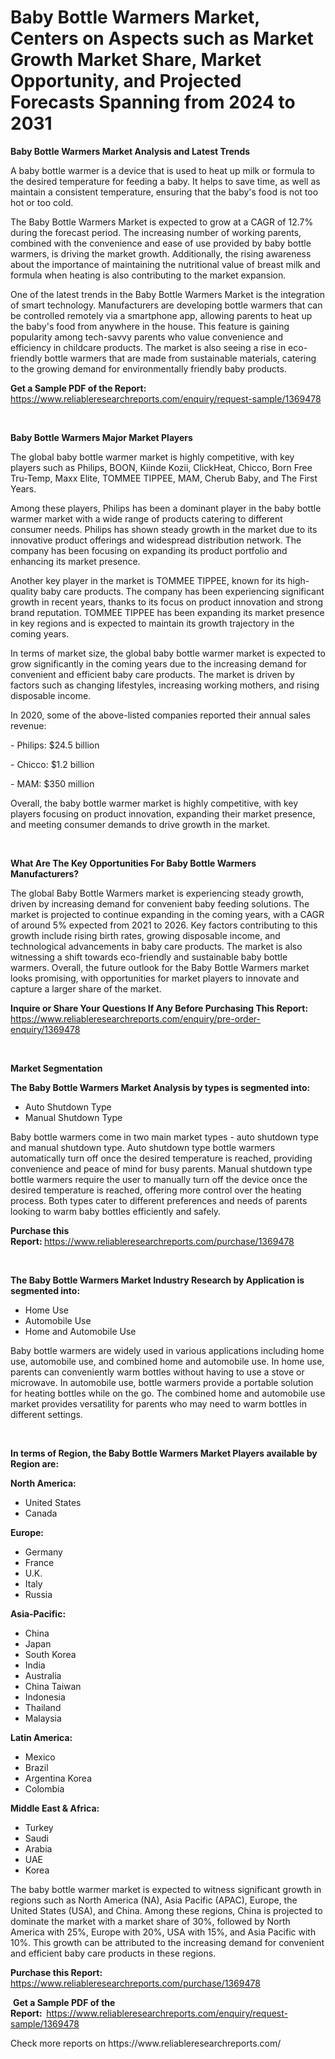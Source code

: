 <p><h1>Baby Bottle Warmers Market, Centers on Aspects such as Market Growth Market Share, Market Opportunity, and Projected Forecasts Spanning from 2024 to 2031</h1></p><p><strong>Baby Bottle Warmers Market Analysis and Latest Trends</strong></p>
<p><p>A baby bottle warmer is a device that is used to heat up milk or formula to the desired temperature for feeding a baby. It helps to save time, as well as maintain a consistent temperature, ensuring that the baby's food is not too hot or too cold.</p><p>The Baby Bottle Warmers Market is expected to grow at a CAGR of 12.7% during the forecast period. The increasing number of working parents, combined with the convenience and ease of use provided by baby bottle warmers, is driving the market growth. Additionally, the rising awareness about the importance of maintaining the nutritional value of breast milk and formula when heating is also contributing to the market expansion.</p><p>One of the latest trends in the Baby Bottle Warmers Market is the integration of smart technology. Manufacturers are developing bottle warmers that can be controlled remotely via a smartphone app, allowing parents to heat up the baby's food from anywhere in the house. This feature is gaining popularity among tech-savvy parents who value convenience and efficiency in childcare products. The market is also seeing a rise in eco-friendly bottle warmers that are made from sustainable materials, catering to the growing demand for environmentally friendly baby products.</p></p>
<p><strong>Get a Sample PDF of the Report:&nbsp;</strong> <a href="https://www.reliableresearchreports.com/enquiry/request-sample/1369478">https://www.reliableresearchreports.com/enquiry/request-sample/1369478</a></p>
<p>&nbsp;</p>
<p><strong>Baby Bottle Warmers Major Market Players</strong></p>
<p><p>The global baby bottle warmer market is highly competitive, with key players such as Philips, BOON, Kiinde Kozii, ClickHeat, Chicco, Born Free Tru-Temp, Maxx Elite, TOMMEE TIPPEE, MAM, Cherub Baby, and The First Years. </p><p>Among these players, Philips has been a dominant player in the baby bottle warmer market with a wide range of products catering to different consumer needs. Philips has shown steady growth in the market due to its innovative product offerings and widespread distribution network. The company has been focusing on expanding its product portfolio and enhancing its market presence.</p><p>Another key player in the market is TOMMEE TIPPEE, known for its high-quality baby care products. The company has been experiencing significant growth in recent years, thanks to its focus on product innovation and strong brand reputation. TOMMEE TIPPEE has been expanding its market presence in key regions and is expected to maintain its growth trajectory in the coming years.</p><p>In terms of market size, the global baby bottle warmer market is expected to grow significantly in the coming years due to the increasing demand for convenient and efficient baby care products. The market is driven by factors such as changing lifestyles, increasing working mothers, and rising disposable income.</p><p>In 2020, some of the above-listed companies reported their annual sales revenue:</p><p>- Philips: $24.5 billion</p><p>- Chicco: $1.2 billion</p><p>- MAM: $350 million</p><p>Overall, the baby bottle warmer market is highly competitive, with key players focusing on product innovation, expanding their market presence, and meeting consumer demands to drive growth in the market.</p></p>
<p>&nbsp;</p>
<p><strong>What Are The Key Opportunities For Baby Bottle Warmers Manufacturers?</strong></p>
<p><p>The global Baby Bottle Warmers market is experiencing steady growth, driven by increasing demand for convenient baby feeding solutions. The market is projected to continue expanding in the coming years, with a CAGR of around 5% expected from 2021 to 2026. Key factors contributing to this growth include rising birth rates, growing disposable income, and technological advancements in baby care products. The market is also witnessing a shift towards eco-friendly and sustainable baby bottle warmers. Overall, the future outlook for the Baby Bottle Warmers market looks promising, with opportunities for market players to innovate and capture a larger share of the market.</p></p>
<p><strong>Inquire or Share Your Questions If Any Before Purchasing This Report:</strong> <a href="https://www.reliableresearchreports.com/enquiry/pre-order-enquiry/1369478">https://www.reliableresearchreports.com/enquiry/pre-order-enquiry/1369478</a></p>
<p>&nbsp;</p>
<p><strong>Market Segmentation</strong></p>
<p><strong>The Baby Bottle Warmers Market Analysis by types is segmented into:</strong></p>
<p><ul><li>Auto Shutdown Type</li><li>Manual Shutdown Type</li></ul></p>
<p><p>Baby bottle warmers come in two main market types - auto shutdown type and manual shutdown type. Auto shutdown type bottle warmers automatically turn off once the desired temperature is reached, providing convenience and peace of mind for busy parents. Manual shutdown type bottle warmers require the user to manually turn off the device once the desired temperature is reached, offering more control over the heating process. Both types cater to different preferences and needs of parents looking to warm baby bottles efficiently and safely.</p></p>
<p><strong>Purchase this Report:&nbsp;</strong><a href="https://www.reliableresearchreports.com/purchase/1369478">https://www.reliableresearchreports.com/purchase/1369478</a></p>
<p>&nbsp;</p>
<p><strong>The Baby Bottle Warmers Market Industry Research by Application is segmented into:</strong></p>
<p><ul><li>Home Use</li><li>Automobile Use</li><li>Home and Automobile Use</li></ul></p>
<p><p>Baby bottle warmers are widely used in various applications including home use, automobile use, and combined home and automobile use. In home use, parents can conveniently warm bottles without having to use a stove or microwave. In automobile use, bottle warmers provide a portable solution for heating bottles while on the go. The combined home and automobile use market provides versatility for parents who may need to warm bottles in different settings.</p></p>
<p>&nbsp;</p>
<p><strong>In terms of Region, the Baby Bottle Warmers Market Players available by Region are:</strong></p>
<p>
    <p> <strong> North America: </strong>
        <ul>
            <li>United States</li>
            <li>Canada</li>
        </ul>
        </p> 
    <p> <strong> Europe: </strong>
        <ul>
            <li>Germany</li>
            <li>France</li>
            <li>U.K.</li>
            <li>Italy</li>
            <li>Russia</li>
        </ul>
        </p> 
    <p> <strong> Asia-Pacific: </strong>
        <ul>
            <li>China</li>
            <li>Japan</li>
            <li>South Korea</li>
            <li>India</li>
            <li>Australia</li>
            <li>China Taiwan</li>
            <li>Indonesia</li>
            <li>Thailand</li>
            <li>Malaysia</li>
        </ul>
        </p> 
    <p> <strong> Latin America: </strong>
        <ul>
            <li>Mexico</li>
            <li>Brazil</li>
            <li>Argentina Korea</li>
            <li>Colombia</li>
        </ul>
        </p> 
    <p> <strong> Middle East & Africa: </strong>
        <ul>
            <li>Turkey</li>
            <li>Saudi</li>
            <li>Arabia</li>
            <li>UAE</li>
            <li>Korea</li>
        </ul>
    </p>
    </p>
<p><p>The baby bottle warmer market is expected to witness significant growth in regions such as North America (NA), Asia Pacific (APAC), Europe, the United States (USA), and China. Among these regions, China is projected to dominate the market with a market share of 30%, followed by North America with 25%, Europe with 20%, USA with 15%, and Asia Pacific with 10%. This growth can be attributed to the increasing demand for convenient and efficient baby care products in these regions.</p></p>
<p><strong>Purchase this Report: </strong><a href="https://www.reliableresearchreports.com/purchase/1369478">https://www.reliableresearchreports.com/purchase/1369478</a></p>
<p>&nbsp;<strong>Get a Sample PDF of the Report:&nbsp;&nbsp;</strong><a href="https://www.reliableresearchreports.com/enquiry/request-sample/1369478">https://www.reliableresearchreports.com/enquiry/request-sample/1369478</a></p>
<p><strong></strong></p>
<p>Check more reports on https://www.reliableresearchreports.com/</p>